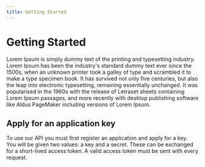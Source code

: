 ```yaml
---
title: Getting Started
---
```


# Getting Started

Lorem Ipsum is simply dummy text of the printing and typesetting industry. Lorem Ipsum has been the industry's standard dummy text ever since the 1500s, when an unknown printer took a galley of type and scrambled it to make a type specimen book. It has survived not only five centuries, but also the leap into electronic typesetting, remaining essentially unchanged. It was popularised in the 1960s with the release of Letraset sheets containing Lorem Ipsum passages, and more recently with desktop publishing software like Aldus PageMaker including versions of Lorem Ipsum.

## Apply for an application key

To use our API you must first register an application and apply for a key. You will be given two values: a key and a secret. These can be exchanged for a short-lived access token. A valid access token must be sent with every request.
